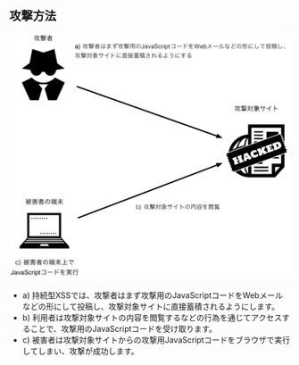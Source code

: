 ## 攻撃方法

![持続型XSSの説明図](https://raw.githubusercontent.com/jj1bdx/curevuln-exercise/jj1bdx-php-stored-xss/php-stored-xss/images/stored-xss.jpg)

* a) 持続型XSSでは、攻撃者はまず攻撃用のJavaScriptコードをWebメールなどの形にして投稿し、攻撃対象サイトに直接蓄積されるようにします。
* b) 利用者は攻撃対象サイトの内容を閲覧するなどの行為を通じてアクセスすることで、攻撃用のJavaScriptコードを受け取ります。
* c) 被害者は攻撃対象サイトからの攻撃用JavaScriptコードをブラウザで実行してしまい、攻撃が成功します。
